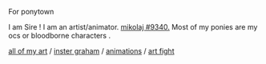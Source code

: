 




For ponytown 

I am Sire ! I am an artist/animator. [mikolaj #9340.](https://discordapp.com/users/467102810450690049) Most of my ponies are my ocs or bloodborne characters .

[all of my art](https://toyhou.se/niaII) /
[inster graham](https://www.instagram.com/niallbastille?igsh=MXUzbHM2dXYyZGs5NQ==) /
[animations](https://youtube.com/@lydsarchives) /
[art fight](https://artfight.net/~niaII)
